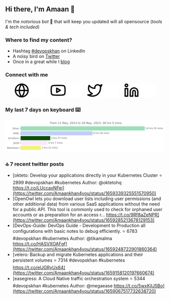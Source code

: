 <!--- [![Hits](https://hits.seeyoufarm.com/api/count/incr/badge.svg?url=https%3A%2F%2Fgithub.com%2Fakhan4u%2Fhit-counter&count_bg=%2379C83D&title_bg=%23555555&icon=&icon_color=%23E7E7E7&title=visits&edge_flat=false)](https://hits.seeyoufarm.com) --->

## Hi there, I'm Amaan 👋

I'm the _notorious bot_ 🤣 that will keep you updated will all opensource (_tools & tech included_) 

### Where to find my content?

* Hashtag [#devopskhan](https://www.linkedin.com/feed/hashtag/devopskhan) on LinkedIn
* A noisy bird on [Twitter](https://twitter.com/Amaankhan4you)
* Once in a great while I [blog](https://linuxparrot.netlify.app) 


### Connect with me

&nbsp;&nbsp;&nbsp;&nbsp;&nbsp;&nbsp;
[![website](./.img/globe-light.svg)](https://linuxparrot.netlify.app#gh-light-mode-only)
[![website](./.img/globe-dark.svg)](https://linuxparrot.netlify.app#gh-dark-mode-only)
&nbsp;&nbsp;
[![website](./.img/youtube-light.svg)](https://youtube.com/@Akhan4u#gh-light-mode-only)
[![website](./.img/youtube-dark.svg)](https://youtube.com/@Akhan4u#gh-dark-mode-only)
&nbsp;&nbsp;
[![website](./.img/twitter-light.svg)](https://twitter.com/Amaankhan4you#gh-light-mode-only)
[![website](./.img/twitter-dark.svg)](https://twitter.com/Amaankhan4you#gh-dark-mode-only)
&nbsp;&nbsp;
[![website](./.img/linkedin-light.svg)](https://linkedin.com/in/amaan-khan-linux-ninja#gh-light-mode-only)
[![website](./.img/linkedin-dark.svg)](https://linkedin.com/in/amaan-khan-linux-ninja#gh-dark-mode-only)
&nbsp;&nbsp;

### My last 7 days on keyboard ⌨️

<img src="https://github.com/akhan4u/akhan4u/blob/main/images/stat.svg" alt="Amaan's Wakatime Activity!"/>

### 🔝 7 recent twitter posts
<!-- DEVDOJO:START -->
- [okteto: Develop your applications directly in your Kubernetes Cluster
⭐️ 2899
#devopskhan #kubernetes
Author: @oktetohq
https://t.co/LUccaxNFei](https://twitter.com/Amaankhan4you/status/1659339325551570950)
- [OpenOwl lets you download user lists including user permissions &lpar;and other additional data&rpar; from various SaaS applications without the need for a public API. This tool is commonly used to check for orphaned user accounts or as preparation for an access r… https://t.co/9Rf8aZeNPR](https://twitter.com/Amaankhan4you/status/1659285213678129153)
- [DevOps-Guide:  DevOps Guide - Development to Production all configurations with basic notes to debug efficiently.
⭐️ 6783
#devopskhan #kubernetes
Author: @tikamalma
https://t.co/HASVXOAFgf](https://twitter.com/Amaankhan4you/status/1659248722901860364)
- [velero: Backup and migrate Kubernetes applications and their persistent volumes
⭐️ 7314
#devopskhan #kubernetes
https://t.co/elJGRyUx84](https://twitter.com/Amaankhan4you/status/1659158120197660674)
- [easegress: A Cloud Native traffic orchestration system
⭐️ 5344
#devopskhan #kubernetes
Author: @megaease
https://t.co/5wxKjIJ5Bo](https://twitter.com/Amaankhan4you/status/1659067517732638720)
<!-- DEVDOJO:END -->

<!-- ![Amaan's GitHub stats](https://github-readme-stats.vercel.app/api?username=akhan4u&count_private=true&show_icons=true&hide=contribs) -->
